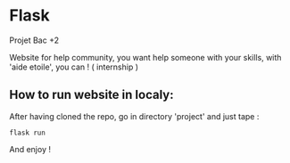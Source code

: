 # Flask
Projet Bac +2 

Website for help community, you want help someone with your skills, with 'aide etoile', you can ! ( internship )

## How to run website in localy:

After having cloned the repo, go in directory 'project' and  just tape :

```
flask run 
```

And enjoy !
